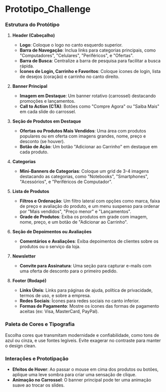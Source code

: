 # Prototipo_Challenge


### Estrutura do Protótipo

1. **Header (Cabeçalho)**
   - **Logo**: Coloque o logo no canto esquerdo superior.
   - **Barra de Navegação**: Inclua links para categorias principais, como "Computadores", "Celulares", "Periféricos", e "Ofertas".
   - **Barra de Busca**: Centralize a barra de pesquisa para facilitar a busca rápida.
   - **Ícones de Login, Carrinho e Favoritos**: Coloque ícones de login, lista de desejos (coração) e carrinho no canto direito.

2. **Banner Principal**
   - **Imagem em Destaque**: Um banner rotativo (carrossel) destacando promoções e lançamentos.
   - **Call to Action (CTA)**: Botões como "Compre Agora" ou "Saiba Mais" em cada slide do carrossel.

3. **Seção de Produtos em Destaque**
   - **Ofertas ou Produtos Mais Vendidos**: Uma área com produtos populares ou em oferta com imagens grandes, nome, preço e desconto (se houver).
   - **Botão de Ação**: Um botão "Adicionar ao Carrinho" em destaque em cada produto.

4. **Categorias**
   - **Mini-Banners de Categorias**: Coloque um grid de 3-4 imagens destacando as categorias, como "Notebooks", "Smartphones", "Acessórios", e "Periféricos de Computador".

5. **Lista de Produtos**
   - **Filtros e Ordenação**: Um filtro lateral com opções como marca, faixa de preço e avaliação do produto, e um menu suspenso para ordenar por "Mais vendidos", "Preço menor" e "Lançamentos".
   - **Grade de Produtos**: Exiba os produtos em grade com imagem, nome, preço, e um botão de "Adicionar ao Carrinho".

6. **Seção de Depoimentos ou Avaliações**
   - **Comentários e Avaliações**: Exiba depoimentos de clientes sobre os produtos ou o serviço da loja.

7. **Newsletter**
   - **Convite para Assinatura**: Uma seção para capturar e-mails com uma oferta de desconto para o primeiro pedido.

8. **Footer (Rodapé)**
   - **Links Úteis**: Links para páginas de ajuda, política de privacidade, termos de uso, e sobre a empresa.
   - **Redes Sociais**: Ícones para redes sociais no canto inferior.
   - **Formas de Pagamento**: Mostre os ícones das formas de pagamento aceitas (ex: Visa, MasterCard, PayPal).

### Paleta de Cores e Tipografia
Escolha cores que transmitam modernidade e confiabilidade, como tons de azul ou cinza, e use fontes legíveis. Evite exagerar no contraste para manter o design clean.

### Interações e Prototipação
- **Efeitos de Hover**: Ao passar o mouse em cima dos produtos ou botões, aplique uma leve sombra para criar uma sensação de clique.
- **Animação no Carrossel**: O banner principal pode ter uma animação suave ao trocar os slides.

